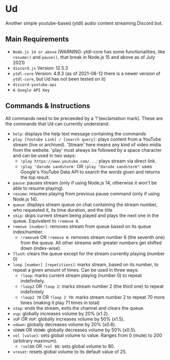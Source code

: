 # Ud
Another simple youtube-based (ytdl) audio content streaming Discord bot.  

## Main Requirements  
- `Node.js 14 or above` (WARNING: ytdl-core has some functionalities, like `resume()` and `pause()`, that break in Node.js 15 and above as of July 2021)
- `discord.js` Version: 12.5.3
- `ytdl-core` Version: 4.8.3 (as of 2021-08-12 there is a newer version of `ytdl-core`, but Ud has not been tested on it)
- `discord-youtube-api`
- `A Google API Key`

## Commands & Instructions  
All commands need to be preceeded by a '!'(exclamation mark). These are the commands that Ud can currently understand:  
- `help`: displays the help text message containing the commands
- `play [Youtube Link] / [search query]`: plays content from a YouTube stream (live or archived). 'Stream' here means any kind of video midia from the website. 'play' must always be followed by a space character and can be used in two ways:
  - `!play https://www.youtube.com/...`: plays stream via direct link.
  - `!play 'darude sandstorm'` OR `!play "darude sandstorm"`: uses Google's YouTube Data API to search the words given and returns the top result.
- `pause`: pauses stream (only if using Node.js 14, otherwise it won't be able to resume playing).
- `resume`: resumes playing from previous pause command (only if using Node.js 14).
- `queue`: displays stream queue on chat containing the stream number, who requested it, its time duration, and the title
- `skip`: skips current stream being played and plays the next one in the queue. Equivalent to `!remove 0`.
- `remove [number]`: removes stream from queue based on its queue index/number.
  - `!remove6` OR `!remove 6`: removes stream number 6 (the seventh one) from the queue. All other streams with greater numbers get shifted down (index-wise).
- `flush`: clears the queue except for the stream currently playing (number 0)
- `loop [number] [repetitions]`: marks stream, based on its number, to repeat a given amount of times. Can be used in three ways:
  - `!loop`: marks current stream playing (number 0) to repeat indefinitely.
  - `!loop2` OR `!loop 2`: marks stream number 2 (the third one) to repeat indefinitely
  - `!loop2 70` OR `!loop 2 70`: marks stream number 2 to repeat 70 more times (making it play 71 times in total)
- `stop`: ends the stream, exits the channel and clears the queue.
- `vup`: globally increases volume by 20% (x1.2).
- `vUP` OR `VUP`: globally increases volume by 50% (x1.5).
- `vdown`: globally decreases volume by 20% (x0.8).
- `vDOWN` OR `VDOWN`: globally decreases volume by 50% (x0.5).
- `vol [value]`: sets global volume to value. Ranges from 0 (mute) to 200 (arbitrary maximum).
  - `!vol80` OR `!vol 80`: sets global volume to 80.
- `vreset`: resets global volume to its default value of 25.

